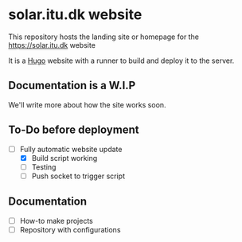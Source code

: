 # solar.itu.dk website

This repository hosts the landing site or homepage for the https://solar.itu.dk website

It is a [Hugo](https://gohuho.io) website with a runner to build and deploy it to the server.

## Documentation is a W.I.P

We'll write more about how the site works soon.

## To-Do before deployment


- [ ] Fully automatic website update
  - [x] Build script working
  - [ ] Testing
  - [ ] Push socket to trigger script 

## Documentation

- [ ] How-to make projects
- [ ] Repository with configurations
